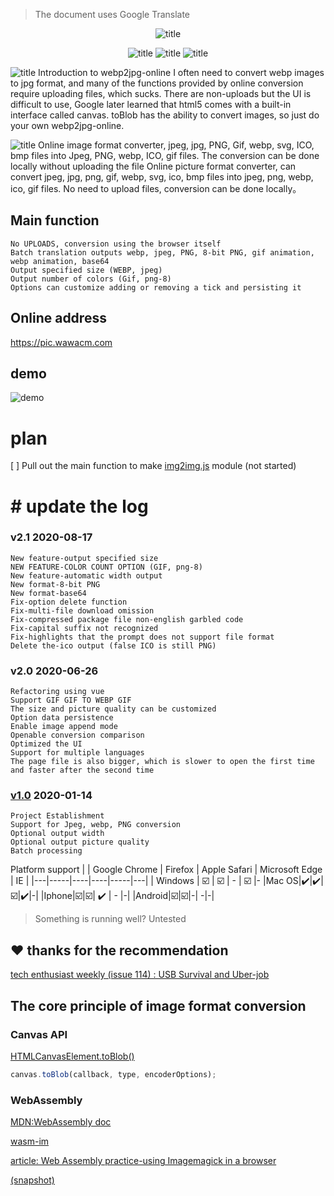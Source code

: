 > The document uses Google Translate
<center>

![title](https://cdn.jsdelivr.net/gh/renzhezhilu/webp2jpg-online/cdn/og_image2.png)

![title](https://cdn.jsdelivr.net/gh/renzhezhilu/webp2jpg-online/cdn/badges/01.svg)
![title](https://cdn.jsdelivr.net/gh/renzhezhilu/webp2jpg-online/cdn/badges/02.svg)
![title](https://cdn.jsdelivr.net/gh/renzhezhilu/webp2jpg-online/cdn/badges/03.svg)
</center>


![title](https://cdn.jsdelivr.net/gh/renzhezhilu/webp2jpg-online/cdn/page_ui_en.jpg)
Introduction to webp2jpg-online
I often need to convert webp images to jpg format, and many of the functions provided by online conversion require uploading files, which sucks. There are non-uploads but the UI is difficult to use, Google later learned that html5 comes with a built-in interface called canvas. toBlob has the ability to convert images, so just do your own webp2jpg-online.

![title](https://cdn.jsdelivr.net/gh/renzhezhilu/webp2jpg-online/cdn/format2.png)
Online image format converter, jpeg, jpg, PNG, Gif, webp, svg, ICO, bmp files into Jpeg, PNG, webp, ICO, gif files. The conversion can be done locally without uploading the file
Online picture format converter, can convert jpeg, jpg, png, gif, webp, svg, ico, bmp files into jpeg, png, webp, ico, gif files. No need to upload files, conversion can be done locally。

## Main function
    No UPLOADS, conversion using the browser itself
    Batch translation outputs webp, jpeg, PNG, 8-bit PNG, gif animation, webp animation, base64
    Output specified size (WEBP, jpeg)
    Output number of colors (Gif, png-8)
    Options can customize adding or removing a tick and persisting it

## Online address
https://pic.wawacm.com

## demo
![demo](https://cdn.jsdelivr.net/gh/renzhezhilu/webp2jpg-online/cdn/v2_demo.gif)

# plan # 
[ ] Pull out the main function to make [img2img.js](https://github.com/renzhezhilu/img2img ) module (not started)

# # update the log
### v2.1 2020-08-17
    New feature-output specified size
    NEW FEATURE-COLOR COUNT OPTION (GIF, png-8)
    New feature-automatic width output
    New format-8-bit PNG
    New format-base64
    Fix-option delete function
    Fix-multi-file download omission
    Fix-compressed package file non-english garbled code
    Fix-capital suffix not recognized
    Fix-highlights that the prompt does not support file format
    Delete the-ico output (false ICO is still PNG) 
### v2.0 2020-06-26
    Refactoring using vue
    Support GIF GIF TO WEBP GIF
    The size and picture quality can be customized
    Option data persistence
    Enable image append mode
    Openable conversion comparison
    Optimized the UI
    Support for multiple languages
    The page file is also bigger, which is slower to open the first time and faster after the second time
### [v1.0](https://pic.wawacm.com/tree/v1.0) 2020-01-14
    Project Establishment
    Support for Jpeg, webp, PNG conversion
    Optional output width
    Optional output picture quality
    Batch processing

Platform support
| | Google Chrome | Firefox | Apple Safari | Microsoft Edge | IE | 
|---|-----|----|----|-----|---|
| Windows ️| ☑️ | ☑️ | - | ☑️ |-
|Mac OS|✔️|✔️|☑️|✔️|-|
|Iphone|☑️|☑️| ✔️ | - |-|
|Android|☑️|☑️|-| -|-|
️️
> Something is running well? Untested
## ❤ thanks for the recommendation
[ tech enthusiast weekly (issue 114) : USB Survival and Uber-job ](http://www.ruanyifeng.com/blog/2020/07/weekly-issue-114.html )

## The core principle of image format conversion
### Canvas API
[HTMLCanvasElement.toBlob()](https://developer.mozilla.org/zh-CN/docs/Web/API/HTMLCanvasElement/toBlob)

``` javascript
canvas.toBlob(callback, type, encoderOptions);
```
### WebAssembly
[MDN:WebAssembly doc](https://developer.mozilla.org/zh-CN/docs/WebAssembly)

[wasm-im ](https://github.com/mk33mk333/wasm-im)

[ article: Web Assembly practice-using Imagemagick in a browser ](https://cloud.tencent.com/developer/article/1554176)

[(snapshot)](https://pic.wawacm.comdoc/webassembly-using)
